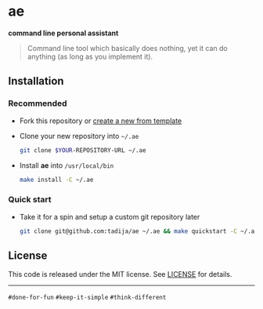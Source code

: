 # ae

**command line personal assistant**

> Command line tool which basically does nothing, yet it can do anything (as long as you implement it).

## Installation

### Recommended

- Fork this repository or [create a new from template](https://github.com/tadija/AE/generate)

- Clone your new repository into `~/.ae`

    ```sh
    git clone $YOUR-REPOSITORY-URL ~/.ae
    ```

- Install **ae** into `/usr/local/bin`

    ```sh
    make install -C ~/.ae
    ```
    
### Quick start

- Take it for a spin and setup a custom git repository later

    ```sh
    git clone git@github.com:tadija/ae ~/.ae && make quickstart -C ~/.ae
    ```

## License
This code is released under the MIT license. See [LICENSE](LICENSE) for details.

---

`#done-for-fun` `#keep-it-simple` `#think-different`
